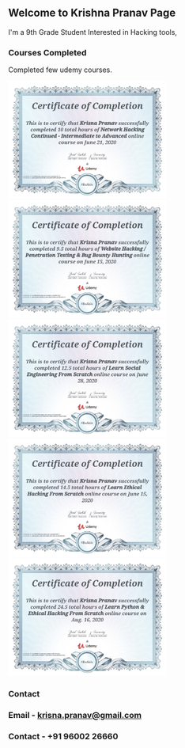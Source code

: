 ## Welcome to Krishna Pranav Page

I'm a 9th Grade Student Interested in Hacking tools, 

### Courses Completed

Completed few udemy courses.

<img src="Images/pranavcertificate1.jpg" alt="drawing" width="320"/>
<img src="Images/pranavcertificate2.jpg" alt="drawing" width="320"/>
<img src="Images/pranavcertificate3.jpg" alt="drawing" width="320"/>
<img src="Images/pranavcertificate4.jpg" alt="drawing" width="320"/>
<img src="Images/pranavcertificate5.jpg" alt="drawing" width="320"/>


### Contact

### Email - krisna.pranav@gmail.com
### Contact - +91 96002 26660
